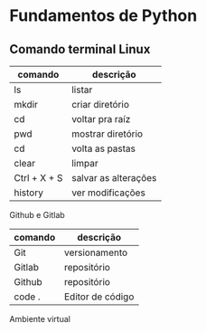 # Fundamentos de Python

## Comando terminal Linux


|comando     |descrição             |
|------------|----------------------|
|ls          | listar               |
|mkdir       | criar diretório      | 
|cd          | voltar pra raíz      |
|pwd         | mostrar diretório    |
|cd          | volta as pastas      | 
|clear       | limpar               |
|Ctrl + X + S| salvar as alterações |
|history     | ver modificações     |


Github e Gitlab

|comando         |descrição         |
|----------------|------------------|
|Git             |versionamento     |
|Gitlab          |repositório       |
|Github          |repositório       |
|code .          |Editor de código  |


Ambiente virtual


